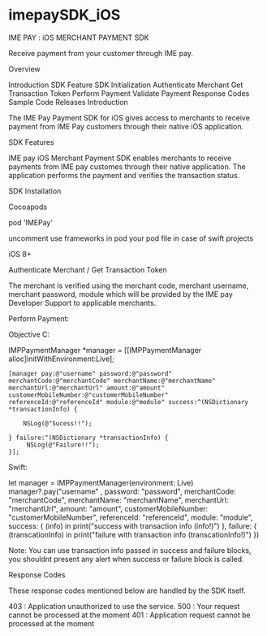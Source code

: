 # imepaySDK_iOS

IME PAY : iOS MERCHANT PAYMENT SDK

Receive payment from your customer through IME pay.

Overview

Introduction
SDK Feature
SDK Initialization
Authenticate Merchant
Get Transaction Token
Perform Payment
Validate Payment
Response Codes
Sample Code
Releases
Introduction

The IME Pay Payment SDK for iOS gives access to merchants to receive payment from IME Pay customers through their native iOS application.

SDK Features

IME pay iOS Merchant Payment SDK enables merchants to receive payments from IME pay customes through their native application. The application performs the payment and verifies the transaction status.

SDK Installation

Cocoapods

pod 'IMEPay' 

uncomment use frameworks in pod your pod file in case of swift projects

iOS 8+

Authenticate Merchant / Get Transaction Token

The merchant is verified using the merchant code, merchant username, merchant password, module which will be provided by the IME pay Developer Support to applicable merchants.

Perform Payment:

Objective C:

  IMPPaymentManager *manager = [[IMPPaymentManager alloc]initWithEnvironment:Live];
    
    [manager pay:@"username" password:@"password" merchantCode:@"merchantCode" merchantName:@"merchantName" merchantUrl:@"merchantUrl" amount:@"amount" customerMobileNumber:@"customerMobileNumber" referenceId:@"referenceId" module:@"module" success:^(NSDictionary *transactionInfo) {
        
        NSLog(@"Sucess!!");
        
    } failure:^(NSDictionary *transactionInfo) {
         NSLog(@"Failure!!");
    }];

Swift:

  let manager = IMPPaymentManager(environment: Live)
        manager?.pay("username" , password: "password", merchantCode: "merchantCode", merchantName: "merchantName", merchantUrl: "merchantUrl", amount: "amount", customerMobileNumber: "customerMobileNumber", referenceId: "referenceId", module: "module", success: { (info) in
            print("success with transaction info \(info!)")
        }, failure: { (transcationInfo) in
            print("failure with transaction info \(transcationInfo!)")
        })

Note: You can use transaction info passed in success and failure blocks, you shouldnt present any alert when success or failure block is called.

Response Codes

These response codes mentioned below are handled by the SDK itself.

403 : Application unauthorized to use the service.
500 : Your request cannot be processed at the moment
401 : Application request cannot be processed at the moment


